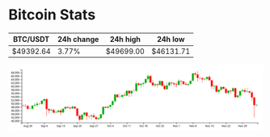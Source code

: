 # Bitcoin Stats

BTC/USDT|24h change|24h high|24h low|
|---|---|---|---|
|$49392.64|3.77%|$49699.00|$46131.71|

<img src="./chart.svg">
